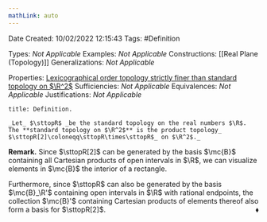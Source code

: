 ```yaml
---
mathLink: auto
---
```


<div class="topSpace"></div>

Date Created: 10/02/2022 12:15:43
Tags: #Definition

Types: _Not Applicable_
Examples: _Not Applicable_
Constructions: [[Real Plane (Topology)]]
Generalizations: _Not Applicable_

Properties: [Lexicographical order topology strictly finer than standard topology on $\R^2$](Lexicographical%20order%20topology%20strictly%20finer%20than%20standard%20topology%20on%20R2.md)
Sufficiencies: _Not Applicable_
Equivalences: _Not Applicable_
Justifications: _Not Applicable_

``` ad-Definition
title: Definition.

_Let_ $\sttopR$ _be the standard topology on the real numbers $\R$. The **standard topology on $\R^2$** is the product topology_ $\sttopR[2]\coloneqq\sttopR\times\sttopR$_ on $\R^2$._

```

**Remark.** Since $\sttopR[2]$ can be generated by the basis $\mc{B}$ containing all Cartesian products of open intervals in $\R$, we can visualize elements in $\mc{B}$ the interior of a rectangle.

Furthermore, since $\sttopR$ can also be generated by the basis $\mc{B}_\R'$ containing open intervals in $\R$ with rational endpoints, the collection $\mc{B}'$ containing Cartesian products of elements thereof also form a basis for $\sttopR[2]$.<span style="float:right;">$\blacklozenge$</span>
